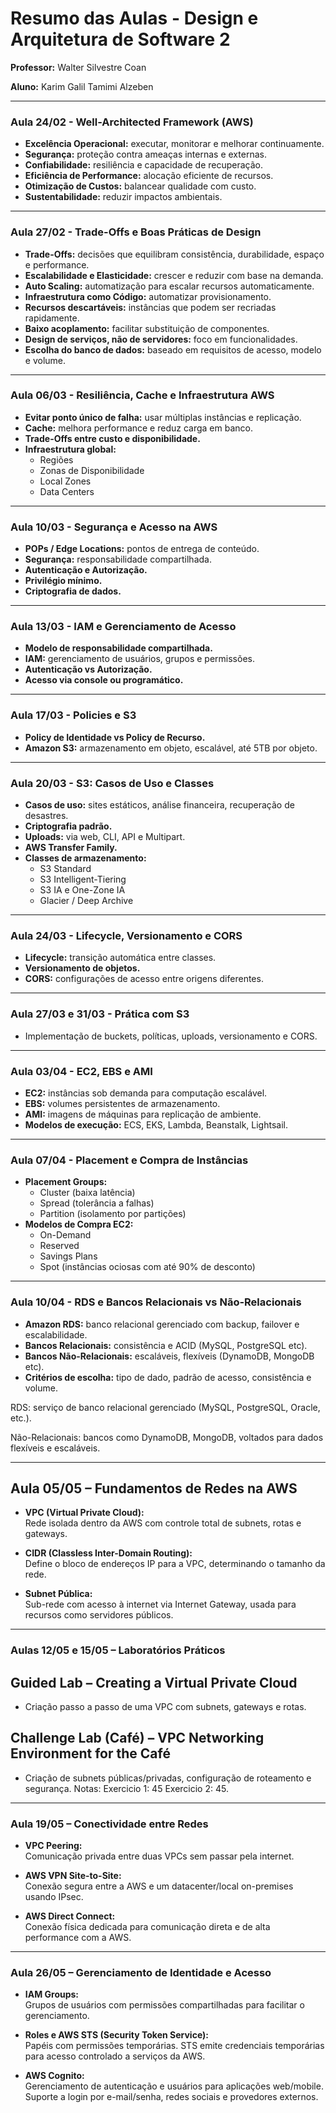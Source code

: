
# Resumo das Aulas - Design e Arquitetura de Software 2
**Professor:**  Walter Silvestre Coan 

**Aluno:**  Karim Galil Tamimi Alzeben

---

### Aula 24/02 - Well-Architected Framework (AWS)
- **Excelência Operacional:** executar, monitorar e melhorar continuamente.
- **Segurança:** proteção contra ameaças internas e externas.
- **Confiabilidade:** resiliência e capacidade de recuperação.
- **Eficiência de Performance:** alocação eficiente de recursos.
- **Otimização de Custos:** balancear qualidade com custo.
- **Sustentabilidade:** reduzir impactos ambientais.

---

### Aula 27/02 - Trade-Offs e Boas Práticas de Design
- **Trade-Offs:** decisões que equilibram consistência, durabilidade, espaço e performance.
- **Escalabilidade e Elasticidade:** crescer e reduzir com base na demanda.
- **Auto Scaling:** automatização para escalar recursos automaticamente.
- **Infraestrutura como Código:** automatizar provisionamento.
- **Recursos descartáveis:** instâncias que podem ser recriadas rapidamente.
- **Baixo acoplamento:** facilitar substituição de componentes.
- **Design de serviços, não de servidores:** foco em funcionalidades.
- **Escolha do banco de dados:** baseado em requisitos de acesso, modelo e volume.

---

### Aula 06/03 - Resiliência, Cache e Infraestrutura AWS
- **Evitar ponto único de falha:** usar múltiplas instâncias e replicação.
- **Cache:** melhora performance e reduz carga em banco.
- **Trade-Offs entre custo e disponibilidade.**
- **Infraestrutura global:**
  - Regiões
  - Zonas de Disponibilidade
  - Local Zones
  - Data Centers

---

### Aula 10/03 - Segurança e Acesso na AWS
- **POPs / Edge Locations:** pontos de entrega de conteúdo.
- **Segurança:** responsabilidade compartilhada.
- **Autenticação e Autorização.**
- **Privilégio mínimo.**
- **Criptografia de dados.**

---

### Aula 13/03 - IAM e Gerenciamento de Acesso
- **Modelo de responsabilidade compartilhada.**
- **IAM:** gerenciamento de usuários, grupos e permissões.
- **Autenticação vs Autorização.**
- **Acesso via console ou programático.**

---

### Aula 17/03 - Policies e S3
- **Policy de Identidade vs Policy de Recurso.**
- **Amazon S3:** armazenamento em objeto, escalável, até 5TB por objeto.

---

### Aula 20/03 - S3: Casos de Uso e Classes
- **Casos de uso:** sites estáticos, análise financeira, recuperação de desastres.
- **Criptografia padrão.**
- **Uploads:** via web, CLI, API e Multipart.
- **AWS Transfer Family.**
- **Classes de armazenamento:**
  - S3 Standard
  - S3 Intelligent-Tiering
  - S3 IA e One-Zone IA
  - Glacier / Deep Archive

---

### Aula 24/03 - Lifecycle, Versionamento e CORS
- **Lifecycle:** transição automática entre classes.
- **Versionamento de objetos.**
- **CORS:** configurações de acesso entre origens diferentes.

---

### Aula 27/03 e 31/03 - Prática com S3
- Implementação de buckets, políticas, uploads, versionamento e CORS.

---

### Aula 03/04 - EC2, EBS e AMI
- **EC2:** instâncias sob demanda para computação escalável.
- **EBS:** volumes persistentes de armazenamento.
- **AMI:** imagens de máquinas para replicação de ambiente.
- **Modelos de execução:** ECS, EKS, Lambda, Beanstalk, Lightsail.

---

### Aula 07/04 - Placement e Compra de Instâncias
- **Placement Groups:**
  - Cluster (baixa latência)
  - Spread (tolerância a falhas)
  - Partition (isolamento por partições)
- **Modelos de Compra EC2:**
  - On-Demand
  - Reserved
  - Savings Plans
  - Spot (instâncias ociosas com até 90% de desconto)

---

### Aula 10/04 - RDS e Bancos Relacionais vs Não-Relacionais
- **Amazon RDS:** banco relacional gerenciado com backup, failover e escalabilidade.
- **Bancos Relacionais:** consistência e ACID (MySQL, PostgreSQL etc).
- **Bancos Não-Relacionais:** escaláveis, flexíveis (DynamoDB, MongoDB etc).
- **Critérios de escolha:** tipo de dado, padrão de acesso, consistência e volume.


RDS: serviço de banco relacional gerenciado (MySQL, PostgreSQL, Oracle, etc.).

Não-Relacionais: bancos como DynamoDB, MongoDB, voltados para dados flexíveis e escaláveis.

---

##  Aula 05/05 – Fundamentos de Redes na AWS

- **VPC (Virtual Private Cloud):**  
  Rede isolada dentro da AWS com controle total de subnets, rotas e gateways.

- **CIDR (Classless Inter-Domain Routing):**  
  Define o bloco de endereços IP para a VPC, determinando o tamanho da rede.

- **Subnet Pública:**  
  Sub-rede com acesso à internet via Internet Gateway, usada para recursos como servidores públicos.

---

### Aulas 12/05 e 15/05 – Laboratórios Práticos

## Guided Lab – Creating a Virtual Private Cloud
- Criação passo a passo de uma VPC com subnets, gateways e rotas.

## Challenge Lab (Café) – VPC Networking Environment for the Café
- Criação de subnets públicas/privadas, configuração de roteamento e segurança.
Notas: Exercicio 1: 45
       Exercicio 2: 45.
---

### Aula 19/05 – Conectividade entre Redes

- **VPC Peering:**  
  Comunicação privada entre duas VPCs sem passar pela internet.

- **AWS VPN Site-to-Site:**  
  Conexão segura entre a AWS e um datacenter/local on-premises usando IPsec.

- **AWS Direct Connect:**  
  Conexão física dedicada para comunicação direta e de alta performance com a AWS.

---

###  Aula 26/05 – Gerenciamento de Identidade e Acesso

- **IAM Groups:**  
  Grupos de usuários com permissões compartilhadas para facilitar o gerenciamento.

- **Roles e AWS STS (Security Token Service):**  
  Papéis com permissões temporárias. STS emite credenciais temporárias para acesso controlado a serviços da AWS.

- **AWS Cognito:**  
  Gerenciamento de autenticação e usuários para aplicações web/mobile.  
  Suporte a login por e-mail/senha, redes sociais e provedores externos.



